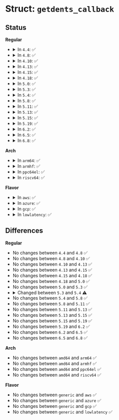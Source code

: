 # Struct: <code>getdents_callback</code>

## Status
<b>Regular</b>
<ul>
<li>
<details>
<summary>In <code>4.4</code>: ✅</summary>

```c
struct getdents_callback {
    struct dir_context ctx;
    struct linux_dirent *current_dir;
    struct linux_dirent *previous;
    int count;
    int error;
};
```
</details>
</li>
<li>
<details>
<summary>In <code>4.8</code>: ✅</summary>

```c
struct getdents_callback {
    struct dir_context ctx;
    struct linux_dirent *current_dir;
    struct linux_dirent *previous;
    int count;
    int error;
};
```
</details>
</li>
<li>
<details>
<summary>In <code>4.10</code>: ✅</summary>

```c
struct getdents_callback {
    struct dir_context ctx;
    struct linux_dirent *current_dir;
    struct linux_dirent *previous;
    int count;
    int error;
};
```
</details>
</li>
<li>
<details>
<summary>In <code>4.13</code>: ✅</summary>

```c
struct getdents_callback {
    struct dir_context ctx;
    struct linux_dirent *current_dir;
    struct linux_dirent *previous;
    int count;
    int error;
};
```
</details>
</li>
<li>
<details>
<summary>In <code>4.15</code>: ✅</summary>

```c
struct getdents_callback {
    struct dir_context ctx;
    struct linux_dirent *current_dir;
    struct linux_dirent *previous;
    int count;
    int error;
};
```
</details>
</li>
<li>
<details>
<summary>In <code>4.18</code>: ✅</summary>

```c
struct getdents_callback {
    struct dir_context ctx;
    struct linux_dirent *current_dir;
    struct linux_dirent *previous;
    int count;
    int error;
};
```
</details>
</li>
<li>
<details>
<summary>In <code>5.0</code>: ✅</summary>

```c
struct getdents_callback {
    struct dir_context ctx;
    struct linux_dirent *current_dir;
    struct linux_dirent *previous;
    int count;
    int error;
};
```
</details>
</li>
<li>
<details>
<summary>In <code>5.3</code>: ✅</summary>

```c
struct getdents_callback {
    struct dir_context ctx;
    struct linux_dirent *current_dir;
    struct linux_dirent *previous;
    int count;
    int error;
};
```
</details>
</li>
<li>
<details>
<summary>In <code>5.4</code>: ✅</summary>

```c
struct getdents_callback {
    struct dir_context ctx;
    struct linux_dirent *current_dir;
    int prev_reclen;
    int count;
    int error;
};
```
</details>
</li>
<li>
<details>
<summary>In <code>5.8</code>: ✅</summary>

```c
struct getdents_callback {
    struct dir_context ctx;
    struct linux_dirent *current_dir;
    int prev_reclen;
    int count;
    int error;
};
```
</details>
</li>
<li>
<details>
<summary>In <code>5.11</code>: ✅</summary>

```c
struct getdents_callback {
    struct dir_context ctx;
    struct linux_dirent *current_dir;
    int prev_reclen;
    int count;
    int error;
};
```
</details>
</li>
<li>
<details>
<summary>In <code>5.13</code>: ✅</summary>

```c
struct getdents_callback {
    struct dir_context ctx;
    struct linux_dirent *current_dir;
    int prev_reclen;
    int count;
    int error;
};
```
</details>
</li>
<li>
<details>
<summary>In <code>5.15</code>: ✅</summary>

```c
struct getdents_callback {
    struct dir_context ctx;
    struct linux_dirent *current_dir;
    int prev_reclen;
    int count;
    int error;
};
```
</details>
</li>
<li>
<details>
<summary>In <code>5.19</code>: ✅</summary>

```c
struct getdents_callback {
    struct dir_context ctx;
    struct linux_dirent *current_dir;
    int prev_reclen;
    int count;
    int error;
};
```
</details>
</li>
<li>
<details>
<summary>In <code>6.2</code>: ✅</summary>

```c
struct getdents_callback {
    struct dir_context ctx;
    struct linux_dirent *current_dir;
    int prev_reclen;
    int count;
    int error;
};
```
</details>
</li>
<li>
<details>
<summary>In <code>6.5</code>: ✅</summary>

```c
struct getdents_callback {
    struct dir_context ctx;
    struct linux_dirent *current_dir;
    int prev_reclen;
    int count;
    int error;
};
```
</details>
</li>
<li>
<details>
<summary>In <code>6.8</code>: ✅</summary>

```c
struct getdents_callback {
    struct dir_context ctx;
    struct linux_dirent *current_dir;
    int prev_reclen;
    int count;
    int error;
};
```
</details>
</li>
</ul>
<b>Arch</b>
<ul>
<li>
<details>
<summary>In <code>arm64</code>: ✅</summary>

```c
struct getdents_callback {
    struct dir_context ctx;
    struct linux_dirent *current_dir;
    int prev_reclen;
    int count;
    int error;
};
```
</details>
</li>
<li>
<details>
<summary>In <code>armhf</code>: ✅</summary>

```c
struct getdents_callback {
    struct dir_context ctx;
    struct linux_dirent *current_dir;
    int prev_reclen;
    int count;
    int error;
};
```
</details>
</li>
<li>
<details>
<summary>In <code>ppc64el</code>: ✅</summary>

```c
struct getdents_callback {
    struct dir_context ctx;
    struct linux_dirent *current_dir;
    int prev_reclen;
    int count;
    int error;
};
```
</details>
</li>
<li>
<details>
<summary>In <code>riscv64</code>: ✅</summary>

```c
struct getdents_callback {
    struct dir_context ctx;
    struct linux_dirent *current_dir;
    int prev_reclen;
    int count;
    int error;
};
```
</details>
</li>
</ul>
<b>Flavor</b>
<ul>
<li>
<details>
<summary>In <code>aws</code>: ✅</summary>

```c
struct getdents_callback {
    struct dir_context ctx;
    struct linux_dirent *current_dir;
    int prev_reclen;
    int count;
    int error;
};
```
</details>
</li>
<li>
<details>
<summary>In <code>azure</code>: ✅</summary>

```c
struct getdents_callback {
    struct dir_context ctx;
    struct linux_dirent *current_dir;
    int prev_reclen;
    int count;
    int error;
};
```
</details>
</li>
<li>
<details>
<summary>In <code>gcp</code>: ✅</summary>

```c
struct getdents_callback {
    struct dir_context ctx;
    struct linux_dirent *current_dir;
    int prev_reclen;
    int count;
    int error;
};
```
</details>
</li>
<li>
<details>
<summary>In <code>lowlatency</code>: ✅</summary>

```c
struct getdents_callback {
    struct dir_context ctx;
    struct linux_dirent *current_dir;
    int prev_reclen;
    int count;
    int error;
};
```
</details>
</li>
</ul>

## Differences
<b>Regular</b>
<ul>
<li>
No changes between <code>4.4</code> and <code>4.8</code> ✅
</li>
<li>
No changes between <code>4.8</code> and <code>4.10</code> ✅
</li>
<li>
No changes between <code>4.10</code> and <code>4.13</code> ✅
</li>
<li>
No changes between <code>4.13</code> and <code>4.15</code> ✅
</li>
<li>
No changes between <code>4.15</code> and <code>4.18</code> ✅
</li>
<li>
No changes between <code>4.18</code> and <code>5.0</code> ✅
</li>
<li>
No changes between <code>5.0</code> and <code>5.3</code> ✅
</li>
<li>
<details>
<summary>Changed between <code>5.3</code> and <code>5.4</code> ⚠️</summary>
<ul>
<li>
<b>Field added. </b>
<code>int prev_reclen</code>
</li>
<li>
<b>Field removed. </b>
<code>struct linux_dirent *previous</code>
</li>
</ul>
</details>
</li>
<li>
No changes between <code>5.4</code> and <code>5.8</code> ✅
</li>
<li>
No changes between <code>5.8</code> and <code>5.11</code> ✅
</li>
<li>
No changes between <code>5.11</code> and <code>5.13</code> ✅
</li>
<li>
No changes between <code>5.13</code> and <code>5.15</code> ✅
</li>
<li>
No changes between <code>5.15</code> and <code>5.19</code> ✅
</li>
<li>
No changes between <code>5.19</code> and <code>6.2</code> ✅
</li>
<li>
No changes between <code>6.2</code> and <code>6.5</code> ✅
</li>
<li>
No changes between <code>6.5</code> and <code>6.8</code> ✅
</li>
</ul>
<b>Arch</b>
<ul>
<li>
No changes between <code>amd64</code> and <code>arm64</code> ✅
</li>
<li>
No changes between <code>amd64</code> and <code>armhf</code> ✅
</li>
<li>
No changes between <code>amd64</code> and <code>ppc64el</code> ✅
</li>
<li>
No changes between <code>amd64</code> and <code>riscv64</code> ✅
</li>
</ul>
<b>Flavor</b>
<ul>
<li>
No changes between <code>generic</code> and <code>aws</code> ✅
</li>
<li>
No changes between <code>generic</code> and <code>azure</code> ✅
</li>
<li>
No changes between <code>generic</code> and <code>gcp</code> ✅
</li>
<li>
No changes between <code>generic</code> and <code>lowlatency</code> ✅
</li>
</ul>
